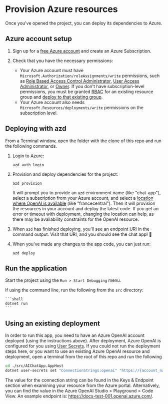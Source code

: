# Provision Azure resources

Once you've opened the project, you can deploy its dependencies to Azure.

## Azure account setup

1. Sign up for a [free Azure account](https://azure.microsoft.com/free/) and create an Azure Subscription.
2. Check that you have the necessary permissions:

    * Your Azure account must have `Microsoft.Authorization/roleAssignments/write` permissions, such as [Role Based Access Control Administrator](https://learn.microsoft.com/azure/role-based-access-control/built-in-roles#role-based-access-control-administrator-preview), [User Access Administrator](https://learn.microsoft.com/azure/role-based-access-control/built-in-roles#user-access-administrator), or [Owner](https://learn.microsoft.com/azure/role-based-access-control/built-in-roles#owner). If you don't have subscription-level permissions, you must be granted [RBAC](https://learn.microsoft.com/azure/role-based-access-control/built-in-roles#role-based-access-control-administrator-preview) for an existing resource group and [deploy to that existing group](/docs/deploy_existing.md#resource-group).
    * Your Azure account also needs `Microsoft.Resources/deployments/write` permissions on the subscription level.

## Deploying with azd

From a Terminal window, open the folder with the clone of this repo and run the following commands.

1. Login to Azure:

    ```shell
    azd auth login
    ```

2. Provision and deploy dependencies for the project:

    ```shell
    azd provision
    ```

    It will prompt you to provide an `azd` environment name (like "chat-app"), select a subscription from your Azure account, and select a [location where OpenAI is available](https://azure.microsoft.com/explore/global-infrastructure/products-by-region/?products=cognitive-services&regions=all) (like "francecentral"). Then it will provision the resources in your account and deploy the latest code. If you get an error or timeout with deployment, changing the location can help, as there may be availability constraints for the OpenAI resource.

3. When `azd` has finished deploying, you'll see an endpoint URI in the command output. Visit that URI, and you should see the chat app! 🎉

4. When you've made any changes to the app code, you can just run:

    ```shell
    azd deploy
    ```

## Run the application

Start the project using the `Run > Start Debugging` menu.

If using the command line, run the following from the `src` directory:

    ```shell
    dotnet run
    ```

## Using an existing deployment

In order to run this app, you need to have an Azure OpenAI account deployed (using the instructions above). After deployment, Azure OpenAI is configured for you using [User Secrets](https://learn.microsoft.com/en-us/aspnet/core/security/app-secrets). If you could not run the deployment steps here, or you want to use an existing Azure OpenAI resource and deployment, open a terminal from the root of this repo and run the following

```bash
cd ./src/AIChatApp.AppHost
dotnet user-secrets set "ConnectionStrings:openai" "https://{account_name}.openai.azure.com/"
```

The value for the connection string can be found in the Keys & Endpoint section when examining your resource from the Azure portal. Alternatively, you can find the value in the Azure OpenAI Studio > Playground > Code View. An example endpoint is: https://docs-test-001.openai.azure.com/.